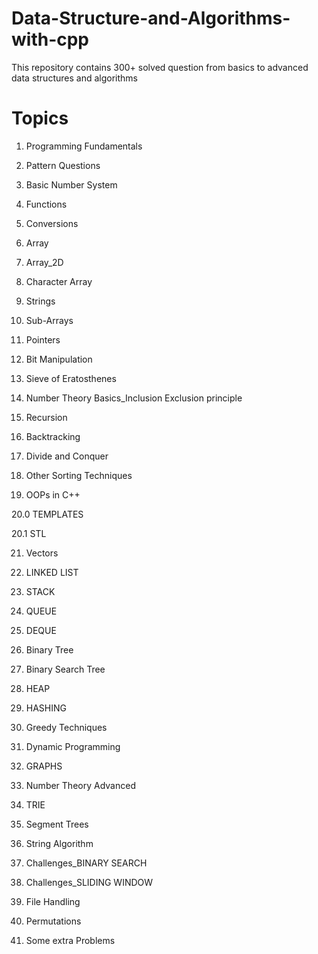# Data-Structure-and-Algorithms-with-cpp
This repository contains 300+ solved question from basics to advanced data structures and algorithms

# Topics
01. Programming Fundamentals

02. Pattern Questions

03. Basic Number System

04. Functions

05. Conversions

06. Array

07. Array_2D

08. Character Array

09. Strings

10. Sub-Arrays

11. Pointers

12. Bit Manipulation

13. Sieve of Eratosthenes

14. Number Theory Basics_Inclusion Exclusion principle

15. Recursion

16. Backtracking

17. Divide and Conquer

18. Other Sorting Techniques

19. OOPs in C++ 

 20.0 TEMPLATES

 20.1 STL

21. Vectors

22. LINKED LIST

23. STACK

24. QUEUE

25. DEQUE

26. Binary Tree

27. Binary Search Tree

28. HEAP

29. HASHING

30. Greedy Techniques

31. Dynamic Programming

32. GRAPHS

33. Number Theory Advanced

34. TRIE

35. Segment Trees

36. String Algorithm

37. Challenges_BINARY SEARCH

38. Challenges_SLIDING WINDOW

39. File Handling

40. Permutations

41. Some extra Problems
